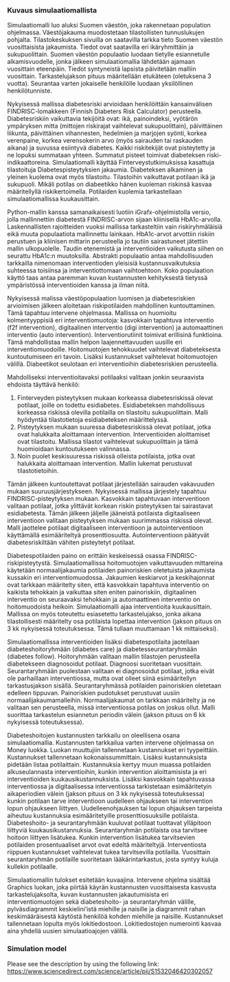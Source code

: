 ### Kuvaus simulaatiomallista  
Simulaatiomalli luo aluksi Suomen väestön, joka rakennetaan population ohjelmassa. Väestöjakauma muodostetaan tilastollisten tunnuslukujen pohjalta.  Tilastokeskuksen sivuilla on saatavilla tarkka tieto Suomen väestön vuosittaisista jakaumista. Tiedot ovat saatavilla eri ikäryhmittäin ja sukupuolittain. Suomen väestön populaatio luodaan tietylle esiannetulle alkamisvuodelle, jonka jälkeen simulaatiomallia lähdetään ajamaan vuosittain eteenpäin. Tiedot syntyneistä lapsista päivitetään malliin vuosittain. Tarkastelujakson pituus määritellään etukäteen (oletuksena 3 vuotta). Seurantaa varten jokaiselle henkilölle luodaan yksilöllinen henkilötunniste. 

Nykyisessä mallissa diabetesriski arvioidaan henkilöittäin kansainvälisen FINDRISC-lomakkeen (Finnish Diabeters Risk Calculator) perusteella. Diabetesriskiin vaikuttavia tekijöitä ovat: ikä, painoindeksi, vyötärön ympäryksen mitta (mittojen riskirajat vaihtelevat sukupuolittain), päivittäinen liikunta, päivittäinen vihannesten, hedelmien ja marjojen syönti, korkea verenpaine, korkea verensokerin arvo (myös sairauden tai raskauden aikana) ja suvussa esiintyvä diabetes. Kaikki riskitekijät ovat pisteytetty ja ne lopuksi summataan yhteen. Summatut pisteet toimivat diabeteksen riski-indikaattoreina. Simulaatiomalli käyttää Finterveystutkimuksissa kasattuja tilastoituja Diabetespisteytyksien jakaumia. Diabeteksen alkaminen ja yleinen kuolema ovat myös tilastoitu. Tilastoihin vaikuttavat potilaan ikä ja sukupuoli. Mikäli potilas on diabeetikko hänen kuoleman riskinsä kasvaa määritellyllä riskikertoimella. Potilaiden kuolemia tarkastellaan simulaatiomallissa kuukausittain.            

Python-mallin kanssa samanaikaisesti luotiin iGrafx-ohjelmistolla versio, jolla mallinnettiin diabetestä FINDRISC-arvon sijaan kliinisellä HbA1c-arvolla. Laskennallisten rajoitteiden vuoksi mallissa tarkasteltiin vain riskiryhmäläisiä eikä muuta populaatiota mallinnettu lainkaan. HbA1c-arvot arvottiin riskiin perustuen ja kliinisen mittarin perusteella jo tautiin sairastuneet jätettiin mallin ulkopuolelle. Taudin etenemistä ja interventioiden vaikutusta siihen on seurattu HbA1c:n muutoksilla. Abstrakti populaatio antaa mahdollisuuden tarkkailla nimenomaan interventioden yleisisiä kustannusvaikutuksia suhteessa toisiinsa ja interventiottomaan vaihtoehtoon. Koko populaation käyttö taas antaa paremman kuvan kustannusten kehityksestä tietyssä ympäristössä interventioiden kanssa ja ilman niitä.

Nykyisessä malissa väestöpopulaation luomisen ja diabetesriskien arvioimisen jälkeen aloitetaan riskipotilaiden mahdollinen kuntouttaminen. Tämä tapahtuu intervene ohjelmassa. Mallissa on huomioitu kolmentyyppisiä eri interventiomuotoja: kasvokkain tapahtuva interventio (f2f intervention), digitaalinen interventio (digi intervention) ja automaattinen interventio (auto intervention). Interventiorutiinit toimivat erillisinä funktioina. Tämä mahdollistaa mallin helpon laajennettavuuden uusille eri interventiomuodoille. Hoitomuotojen tehokkuudet vaihtelevat diabeteksesta kuntoutumiseen eri tavoin. Lisäksi kustannukset vaihtelevat hoitomuotojen välillä. Diabeetikot seulotaan eri interventioihin diabetesriskien perusteella. 

Mahdolliseksi interventioitavaksi potilaaksi valitaan jonkin seuraavista ehdoista täyttävä henkilö: 
1)	Finterveyden pisteytyksen mukaan korkeassa diabetesriskissä olevat potilaat, joille on todettu esidiabetes. Esidiabeteksen mahdollisuus korkeassa riskissä olevilla potilailla on tilastoitu sukupuolittain. Malli hyödyntää tilastotietoja esidiabeteksen määrittelyssä.
2)	Pisteytyksen mukaan suuressa diabetesriskissä olevat potilaat, jotka ovat halukkaita aloittamaan intervention. Interventioiden aloittamiset ovat tilastoitu. Mallissa tilastot vaihtelevat sukupuolittain ja tämä huomioidaan kuntoutukseen valinnassa. 
3)	Noin puolet keskisuuressa riskissä olleista potilaista, jotka ovat halukkaita aloittamaan intervention. Mallin lukemat perustuvat tilastotietoihin. 

Tämän jälkeen kuntoutettavat potilaat järjestellään sairauden vakavuuden mukaan suuruusjärjestykseen. Nykyisessä mallissa järjestely tapahtuu FINDRISC-pisteytyksen mukaan. Kasvokkain tapahtuvaan interventioon valitaan potilaat, jotka ylittävät korkean riskin pisteytyksen tai sairastavat esidiabetesta. Tämän jälkeen jäljelle jääneistä potilaista digitaaliseen interventioon valitaan pisteytyksen mukaan suurimmassa riskissä olevat. Malli jaottelee potilaat digitaaliseen interventioon ja autointerventioon käyttämällä esimääriteltyä prosenttiosuutta. Autointerventioon päätyvät diabetesriskiltään vähiten pisteytetyt potilaat.       

Diabetespotilaiden paino on erittäin keskeisessä osassa FINDRISC-riskipisteytystä. Simulaatiomallissa hoitomuotojen vaikuttavuuden mittareina käytetään normaalijakaumia potilaiden painoriskien oletetuista jakaumista kussakin eri interventiomuodossa. Jakaumien keskiarvot ja keskihajonnat ovat tarkkaan määritelty siten, että kasvokkain tapahtuva interventio on kaikista tehokkain ja vaikuttaa siten eniten painoriskiin, digitaalinen interventio on seuraavaksi tehokkain ja automaattinen interventio on hoitomuodoista heikoin. Simulaatiomalli ajaa interventioita kuukausittain. Mallissa on myös toteutettu esiasetettu tarkastelujakso, jonka aikana tilastollisesti määritelty osa potilaista lopettaa intervention (jakson pituus on 3 kk nykyisessä toteutuksessa. Tämä tullaan muuttamaan 1 kk mittaiseksi).  

Simulaatiomallissa interventioiden lisäksi diabetespotilaita jaotellaan diabeteshoitoryhmään (diabetes care) ja diabetesseurantaryhmään (diabetes follow). Hoitoryhmään valitaan mallin tilastojen perusteella diabetekseen diagnosoidut potilaat. Diagnoosi suoritetaan vuosittain. Seurantaryhmään puolestaan valitaan ei diagnosoidut potilaat, jotka eivät ole parhaillaan interventiossa, mutta ovat olleet siinä esimääritellyn tarkastusjakson sisällä. Seurantaryhmässä potilaiden painoriskien oletetaan edelleen tippuvan. Painoriskien pudotukset perustuvat uusiin normaalijakaumamalleihin. Normaalijakaumat on tarkkaan määritelty ja ne valitaan sen perusteella, missä interventiossa potilas on joskus ollut. Malli suorittaa tarkastelun esiannetun periodin välein (jakson pituus on 6 kk nykyisessä toteutuksessa). 

Diabeteshoitojen kustannusten tarkkailu on oleellisena osana simulaatiomallia. Kustannusten tarkkailua varten intervene ohjelmassa on Money luokka. Luokan muuttujiin tallennetaan kustannukset eri tyypeittäin. Kustannukset tallennetaan kokonaissummittain. Lisäksi kustannuksista pidetään listaa potilaittain. Kustannuksia kertyy muun muassa potilaiden alkuseulannasta interventioihin, kunkin intervention aloittamisista ja eri interventioiden kuukausikustannuksista.  Lisäksi kasvokkain tapahtuvassa interventiossa ja digitaalisessa interventiossa tarkistetaan esimääritetyin aikaperiodien välein (jakson pituus on 3 kk nykyisessä toteutuksessa) kunkin potilaan tarve interventioon uudelleen ohjaukseen tai intervention lopun ohjaukseen liittyen. Uudelleenohjauksen tai lopun ohjauksen tarpeista aiheutuu kustannuksia esimääritetyille prosenttiosuuksille potilaista. Diabeteshoito- ja seurantaryhmään kuuluvat potilaat tuottavat ylläpitoon liittyviä kuukausikustannuksia. Seurantaryhmän potilaista osa tarvitsee hoitoon liittyen lisätukea. Kunkin intervention lisätukea tarvitsevien potilaiden prosentuaaliset arvot ovat edeltä määriteltyjä. Interventiosta riippuen kustannukset vaihtelevat tukea tarvitsevilla potilailla. Vuosittain seurantaryhmän potilaille suoritetaan lääkärintarkastus, josta syntyy kuluja kullekin potilaalle.   

Simulaatiomallin tulokset esitetään kuvaajina. Intervene ohjelma sisältää Graphics luokan, joka piirtää käyrän kustannusten vuosittaisesta kasvusta tarkastelujaksolta, kuvan kustannusten jakautumisista eri interventiomuotojen sekä diabeteshoito- ja seurantaryhmän välille, pylväsdiagrammit keskielini’istä miehille ja naisille ja diagrammit rahan keskimääräisestä käytöstä henkilöä kohden miehille ja naisille. Kustannukset tallennetaan lopulta myös lokitiedostoon. Lokitiedostojen numerointi kasvaa aina yhdellä uusien simulaatioajojen välillä.

### Simulation model

Please see the description by using the following link: 
https://www.sciencedirect.com/science/article/pii/S1532046420302057

